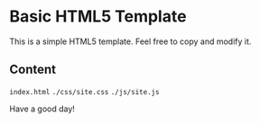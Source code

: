 # Basic HTML5 Template
This is a simple HTML5 template. Feel free to copy and modify it.

## Content
`index.html`
`./css/site.css`
`./js/site.js`

Have a good day!
